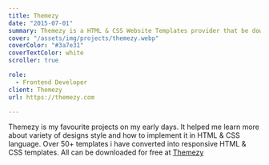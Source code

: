 ```yaml
---
title: Themezy
date: "2015-07-01"
summary: Themezy is a HTML & CSS Website Templates provider that be downloaded for free
cover: "/assets/img/projects/themezy.webp"
coverColor: "#3a7e31"
coverTextColor: white
scroller: true

role:
  - Frontend Developer
client: Themezy
url: https://themezy.com

---
```


Themezy is my favourite projects on my early days. It helped me learn more about variety of designs style and how to implement it in HTML & CSS language. Over 50+ templates i have converted into responsive HTML & CSS templates. All can be downloaded for free at [Themezy](https://themezy.com)

<Gallery :thumbnail="true" folder="gallery-themezy" :images="[{ filename: 'image1.jpg', w: 1600, h: 4899 },{ filename: 'image2.jpg', w: 1600, h: 4128 },{ filename: 'image3.jpg', w: 1600, h: 2708 },{ filename: 'image4.jpg', w: 1600, h: 4166 },{ filename: 'image5.jpg', w: 1600, h: 2502 },{ filename: 'image6.jpg', w: 1600, h: 1201 },{ filename: 'image7.jpg', w: 1600, h: 1628 },{ filename: 'image8.jpg', w: 1600, h: 2368 },{ filename: 'image9.jpg', w: 1600, h: 1608 },{ filename: 'image10.jpg', w: 1600, h: 1477 },{ filename: 'image11.jpg', w: 1600, h: 2036 },{ filename: 'image12.jpg', w: 1600, h: 1923 },{ filename: 'image13.jpg', w: 1600, h: 1775 },{ filename: 'image14.jpg', w: 1600, h: 2668 },{ filename: 'image15.jpg', w: 1600, h: 1852 },{ filename: 'image16.jpg', w: 1600, h: 1944 },{ filename: 'image17.jpg', w: 1600, h: 1276 },{ filename: 'image18.jpg', w: 1600, h: 1168 },{ filename: 'image19.jpg', w: 1600, h: 900 },{ filename: 'image20.jpg', w: 1600, h: 1476 },{ filename: 'image21.jpg', w: 1600, h: 2495 },{ filename: 'image22.jpg', w: 1600, h: 4053 },{ filename: 'image23.jpg', w: 1600, h: 2653 },{ filename: 'image24.jpg', w: 1600, h: 4141 },{ filename: 'image25.jpg', w: 1600, h: 1404 },{ filename: 'image26.jpg', w: 1600, h: 1125 },{ filename: 'image27.jpg', w: 1600, h: 1476 },{ filename: 'image28.jpg', w: 1600, h: 2901 },{ filename: 'image29.jpg', w: 1600, h: 2995 },{ filename: 'image30.jpg', w: 1600, h: 2797 },{ filename: 'image31.jpg', w: 1600, h: 1836 },{ filename: 'image32.jpg', w: 1600, h: 3088 },{ filename: 'image33.jpg', w: 1600, h: 2387 },{ filename: 'image34.jpg', w: 1600, h: 1782 }]" />